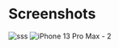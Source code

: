 # Screenshots
![sss](https://github.com/HuseynGPT/WPF-Whatsapp-Design-Idea/assets/131697602/bce58f3c-a0bb-4028-9b0b-20044267bdda)  ![iPhone 13 Pro Max - 2](https://github.com/HuseynGPT/WPF-Whatsapp-Design-Idea/assets/131697602/fd891015-046f-4283-b9a9-5e17d5442e14)

